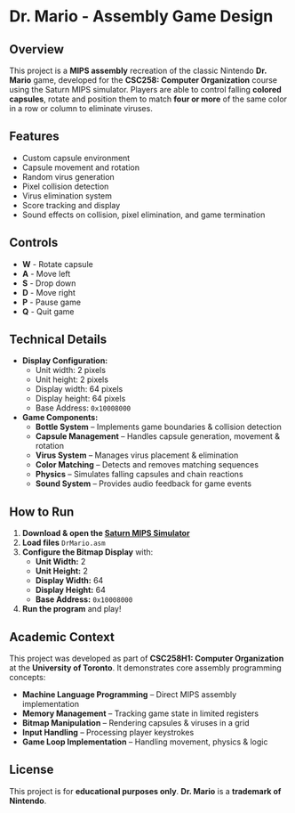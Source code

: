 # Dr. Mario - Assembly Game Design  

## Overview  
This project is a **MIPS assembly** recreation of the classic Nintendo **Dr. Mario** game, developed for the **CSC258: Computer Organization** course using the Saturn MIPS simulator. Players are able to control falling **colored capsules**, rotate and position them to match **four or more** of the same color in a row or column to eliminate viruses.  

## Features  
- Custom capsule environment 
- Capsule movement and rotation  
- Random virus generation  
- Pixel collision detection
- Virus elimination system
- Score tracking and display 
- Sound effects on collision, pixel elimination, and game termination 

## Controls  
- **W** - Rotate capsule  
- **A** - Move left  
- **S** - Drop down  
- **D** - Move right  
- **P** - Pause game 
- **Q** - Quit game  

## Technical Details  
- **Display Configuration:**  
  - Unit width: 2 pixels  
  - Unit height: 2 pixels  
  - Display width: 64 pixels  
  - Display height: 64 pixels  
  - Base Address: `0x10008000`  
- **Game Components:**  
  - **Bottle System** – Implements game boundaries & collision detection  
  - **Capsule Management** – Handles capsule generation, movement & rotation  
  - **Virus System** – Manages virus placement & elimination  
  - **Color Matching** – Detects and removes matching sequences  
  - **Physics** – Simulates falling capsules and chain reactions  
  - **Sound System** – Provides audio feedback for game events  

## How to Run  
1. **Download & open the [Saturn MIPS Simulator](https://github.com/1whatleytay/saturn/releases)**  
2. **Load files** `DrMario.asm`  
3. **Configure the Bitmap Display** with:  
   - **Unit Width:** 2  
   - **Unit Height:** 2  
   - **Display Width:** 64  
   - **Display Height:** 64  
   - **Base Address:** `0x10008000`  
4. **Run the program** and play!  

## Academic Context  
This project was developed as part of **CSC258H1: Computer Organization** at the **University of Toronto**. It demonstrates core assembly programming concepts:  
- **Machine Language Programming** – Direct MIPS assembly implementation  
- **Memory Management** – Tracking game state in limited registers  
- **Bitmap Manipulation** – Rendering capsules & viruses in a grid  
- **Input Handling** – Processing player keystrokes  
- **Game Loop Implementation** – Handling movement, physics & logic  

## License  
This project is for **educational purposes only**. **Dr. Mario** is a **trademark of Nintendo**.  
